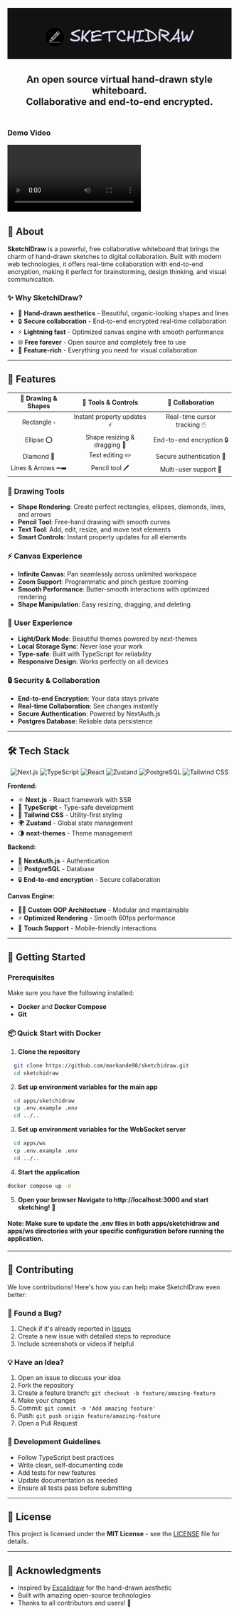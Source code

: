 ![Banner](apps/sketchidraw/public/images/Banner.png?raw=true "Sketchidraw app")

<div align="center">
  <h2>
    An open source virtual hand-drawn style whiteboard. </br>
    Collaborative and end-to-end encrypted. </br>
  <br />
  </h2>
</div>

### Demo Video

<video controls>
  <source src="https://github.com/markande98/sketchidraw/releases/download/video/sketchidraw-demo.mp4" type="video/mp4">
</video>

## 🎯 About

**SketchIDraw** is a powerful, free collaborative whiteboard that brings the charm of hand-drawn sketches to digital collaboration. Built with modern web technologies, it offers real-time collaboration with end-to-end encryption, making it perfect for brainstorming, design thinking, and visual communication.

### ✨ Why SketchIDraw?

- 🎨 **Hand-drawn aesthetics** - Beautiful, organic-looking shapes and lines
- 🔒 **Secure collaboration** - End-to-end encrypted real-time collaboration
- ⚡ **Lightning fast** - Optimized canvas engine with smooth performance
- 🌐 **Free forever** - Open source and completely free to use
- 🎯 **Feature-rich** - Everything you need for visual collaboration

---

## 🚀 Features

<div align="center">

| 🎨 **Drawing & Shapes** |   🔧 **Tools & Controls**    |     🌟 **Collaboration**     |
| :---------------------: | :--------------------------: | :--------------------------: |
|      Rectangle ▫️       | Instant property updates ⚡  | Real-time cursor tracking 🖱️ |
|       Ellipse ⭕        | Shape resizing & dragging 🔄 |   End-to-end encryption 🔒   |
|       Diamond 🔷        |       Text editing ✏️        |   Secure authentication 🔑   |
|   Lines & Arrows ➖➡️   |        Pencil tool 🖊️        |    Multi-user support 👥     |

</div>

### 🎨 **Drawing Tools**

- **Shape Rendering**: Create perfect rectangles, ellipses, diamonds, lines, and arrows
- **Pencil Tool**: Free-hand drawing with smooth curves
- **Text Tool**: Add, edit, resize, and move text elements
- **Smart Controls**: Instant property updates for all elements

### ⚡ **Canvas Experience**

- **Infinite Canvas**: Pan seamlessly across unlimited workspace
- **Zoom Support**: Programmatic and pinch gesture zooming
- **Smooth Performance**: Butter-smooth interactions with optimized rendering
- **Shape Manipulation**: Easy resizing, dragging, and deleting

### 🌟 **User Experience**

- **Light/Dark Mode**: Beautiful themes powered by next-themes
- **Local Storage Sync**: Never lose your work
- **Type-safe**: Built with TypeScript for reliability
- **Responsive Design**: Works perfectly on all devices

### 🔒 **Security & Collaboration**

- **End-to-end Encryption**: Your data stays private
- **Real-time Collaboration**: See changes instantly
- **Secure Authentication**: Powered by NextAuth.js
- **Postgres Database**: Reliable data persistence

---

## 🛠️ Tech Stack

<div align="center">

![Next.js](https://img.shields.io/badge/Next.js-000000?style=for-the-badge&logo=next.js&logoColor=white)
![TypeScript](https://img.shields.io/badge/TypeScript-007ACC?style=for-the-badge&logo=typescript&logoColor=white)
![React](https://img.shields.io/badge/React-20232A?style=for-the-badge&logo=react&logoColor=61DAFB)
![Zustand](https://img.shields.io/badge/Zustand-443E38?style=for-the-badge&logo=react&logoColor=white)
![PostgreSQL](https://img.shields.io/badge/PostgreSQL-316192?style=for-the-badge&logo=postgresql&logoColor=white)
![Tailwind CSS](https://img.shields.io/badge/Tailwind_CSS-38B2AC?style=for-the-badge&logo=tailwind-css&logoColor=white)

</div>

**Frontend:**

- ⚛️ **Next.js** - React framework with SSR
- 🎯 **TypeScript** - Type-safe development
- 🎨 **Tailwind CSS** - Utility-first styling
- 🌍 **Zustand** - Global state management
- 🌗 **next-themes** - Theme management

**Backend:**

- 🔑 **NextAuth.js** - Authentication
- 🗄️ **PostgreSQL** - Database
- 🔒 **End-to-end encryption** - Secure collaboration

**Canvas Engine:**

- 🧑‍💻 **Custom OOP Architecture** - Modular and maintainable
- ⚡ **Optimized Rendering** - Smooth 60fps performance
- 📱 **Touch Support** - Mobile-friendly interactions

---

## 🚀 Getting Started

### Prerequisites

Make sure you have the following installed:

- **Docker** and **Docker Compose**
- **Git**

### 📦 Quick Start with Docker

1. **Clone the repository**

```bash
  git clone https://github.com/markande98/sketchidraw.git
  cd sketchidraw
```

2. **Set up environment variables for the main app**

```bash
  cd apps/sketchidraw
  cp .env.example .env
  cd ../..
```

3. **Set up environment variables for the WebSocket server**

```bash
  cd apps/ws
  cp .env.example .env
  cd ../..
```

4. **Start the application**

```bash
docker compose up -d
```

5. **Open your browser Navigate to http://localhost:3000 and start sketching! 🎨**

#### Note: Make sure to update the .env files in both apps/sketchidraw and apps/ws directories with your specific configuration before running the application.

---

## 🤝 Contributing

We love contributions! Here's how you can help make SketchIDraw even better:

### 🐛 Found a Bug?

1. Check if it's already reported in [Issues](https://github.com/markande98/sketchidraw/issues)
2. Create a new issue with detailed steps to reproduce
3. Include screenshots or videos if helpful

### 💡 Have an Idea?

1. Open an issue to discuss your idea
2. Fork the repository
3. Create a feature branch: `git checkout -b feature/amazing-feature`
4. Make your changes
5. Commit: `git commit -m 'Add amazing feature'`
6. Push: `git push origin feature/amazing-feature`
7. Open a Pull Request

### 📝 Development Guidelines

- Follow TypeScript best practices
- Write clean, self-documenting code
- Add tests for new features
- Update documentation as needed
- Ensure all tests pass before submitting

---

## 📄 License

This project is licensed under the **MIT License** - see the [LICENSE](LICENSE) file for details.

---

## 🙏 Acknowledgments

- Inspired by [Excalidraw](https://excalidraw.com/) for the hand-drawn aesthetic
- Built with amazing open-source technologies
- Thanks to all contributors and users! 💙

```

```
